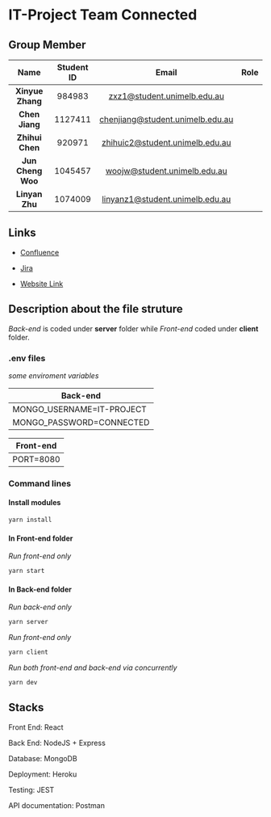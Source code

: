 # IT-Project Team Connected

## Group Member

|       Name        | Student ID |                            Email                             | Role |
| :---------------: | :--------: | :----------------------------------------------------------: | ---- |
| **Xinyue Zhang**  |   984983   | [zxz1@student.unimelb.edu.au](mailto:zxz1@student.unimelb.edu.au) |      |
|  **Chen Jiang**   |  1127411   | [chenjiang@student.unimelb.edu.au](mailto:chenjiang@student.unimelb.edu.au) |      |
|  **Zhihui Chen**  |   920971   | [zhihuic2@student.unimelb.edu.au](mailto:zhihuic2@student.unimelb.edu.au) |      |
| **Jun Cheng Woo** |  1045457   | [woojw@student.unimelb.edu.au](mailto:woojw@student.unimelb.edu.au) |      |
|  **Linyan Zhu**   |  1074009   | [linyanz1@student.unimelb.edu.au](mailto:linyanz1@student.unimelb.edu.au) |      |



## Links

- [Confluence](https://21s2-comp30022-team-15.atlassian.net/wiki/spaces/T1S/overview?homepageId=163848)

- [Jira](https://21s2-comp30022-team-15.atlassian.net/jira/software/projects/IP/boards/1/roadmap)

- [Website Link](https://it-project-connected.herokuapp.com/)



## Description about the file struture

*Back-end* is coded under **server** folder while *Front-end* coded under **client** folder.

### .env files

*some enviroment variables*

| Back-end                  |
| ------------------------- |
| MONGO_USERNAME=IT-PROJECT |
| MONGO_PASSWORD=CONNECTED  |

| Front-end |
| --------- |
| PORT=8080 |



### Command lines

#### Install modules

```bash
yarn install
```



#### In Front-end folder

*Run front-end only*

```bash
yarn start
```



#### In Back-end folder

*Run back-end only*

```bash
yarn server
```

*Run front-end only*

```bash
yarn client
```

*Run both front-end and back-end via concurrently*

```bash
yarn dev
```



## Stacks

Front End: React

Back End: NodeJS + Express

Database: MongoDB

Deployment: Heroku

Testing: JEST

API documentation: Postman
